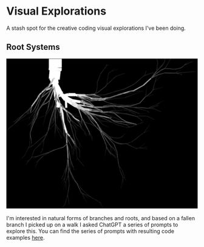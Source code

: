 # Visual Explorations

A stash spot for the creative coding visual explorations I've been doing.

## Root Systems

![image of root9 example](roots/media/root9.png)

I'm interested in natural forms of branches and roots, and based on a fallen branch I picked up on a walk I asked ChatGPT a series of prompts to explore this. You can find the series of prompts with resulting code examples [here](https://nrrb.github.io/visual-explorations/roots/chatgpt_prompts).